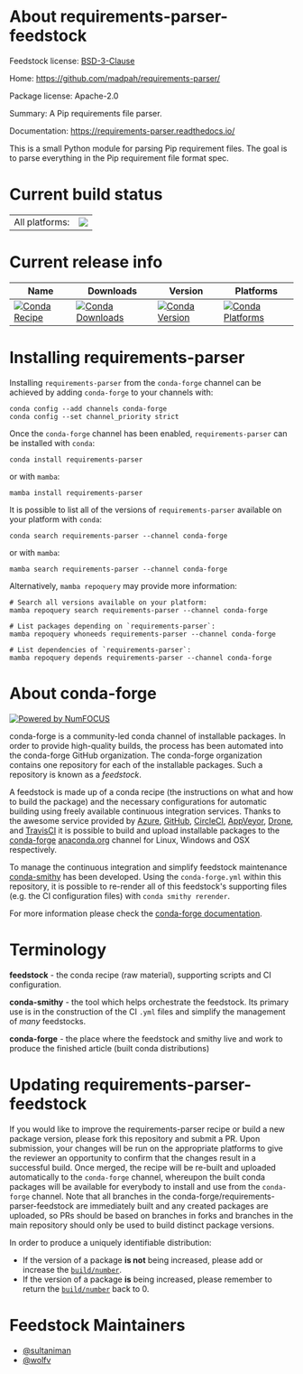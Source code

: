About requirements-parser-feedstock
===================================

Feedstock license: [BSD-3-Clause](https://github.com/conda-forge/requirements-parser-feedstock/blob/main/LICENSE.txt)

Home: https://github.com/madpah/requirements-parser/

Package license: Apache-2.0

Summary: A Pip requirements file parser.

Documentation: https://requirements-parser.readthedocs.io/

This is a small Python module for parsing Pip requirement files.
The goal is to parse everything in the Pip requirement file format spec.


Current build status
====================


<table><tr><td>All platforms:</td>
    <td>
      <a href="https://dev.azure.com/conda-forge/feedstock-builds/_build/latest?definitionId=3531&branchName=main">
        <img src="https://dev.azure.com/conda-forge/feedstock-builds/_apis/build/status/requirements-parser-feedstock?branchName=main">
      </a>
    </td>
  </tr>
</table>

Current release info
====================

| Name | Downloads | Version | Platforms |
| --- | --- | --- | --- |
| [![Conda Recipe](https://img.shields.io/badge/recipe-requirements--parser-green.svg)](https://anaconda.org/conda-forge/requirements-parser) | [![Conda Downloads](https://img.shields.io/conda/dn/conda-forge/requirements-parser.svg)](https://anaconda.org/conda-forge/requirements-parser) | [![Conda Version](https://img.shields.io/conda/vn/conda-forge/requirements-parser.svg)](https://anaconda.org/conda-forge/requirements-parser) | [![Conda Platforms](https://img.shields.io/conda/pn/conda-forge/requirements-parser.svg)](https://anaconda.org/conda-forge/requirements-parser) |

Installing requirements-parser
==============================

Installing `requirements-parser` from the `conda-forge` channel can be achieved by adding `conda-forge` to your channels with:

```
conda config --add channels conda-forge
conda config --set channel_priority strict
```

Once the `conda-forge` channel has been enabled, `requirements-parser` can be installed with `conda`:

```
conda install requirements-parser
```

or with `mamba`:

```
mamba install requirements-parser
```

It is possible to list all of the versions of `requirements-parser` available on your platform with `conda`:

```
conda search requirements-parser --channel conda-forge
```

or with `mamba`:

```
mamba search requirements-parser --channel conda-forge
```

Alternatively, `mamba repoquery` may provide more information:

```
# Search all versions available on your platform:
mamba repoquery search requirements-parser --channel conda-forge

# List packages depending on `requirements-parser`:
mamba repoquery whoneeds requirements-parser --channel conda-forge

# List dependencies of `requirements-parser`:
mamba repoquery depends requirements-parser --channel conda-forge
```


About conda-forge
=================

[![Powered by
NumFOCUS](https://img.shields.io/badge/powered%20by-NumFOCUS-orange.svg?style=flat&colorA=E1523D&colorB=007D8A)](https://numfocus.org)

conda-forge is a community-led conda channel of installable packages.
In order to provide high-quality builds, the process has been automated into the
conda-forge GitHub organization. The conda-forge organization contains one repository
for each of the installable packages. Such a repository is known as a *feedstock*.

A feedstock is made up of a conda recipe (the instructions on what and how to build
the package) and the necessary configurations for automatic building using freely
available continuous integration services. Thanks to the awesome service provided by
[Azure](https://azure.microsoft.com/en-us/services/devops/), [GitHub](https://github.com/),
[CircleCI](https://circleci.com/), [AppVeyor](https://www.appveyor.com/),
[Drone](https://cloud.drone.io/welcome), and [TravisCI](https://travis-ci.com/)
it is possible to build and upload installable packages to the
[conda-forge](https://anaconda.org/conda-forge) [anaconda.org](https://anaconda.org/)
channel for Linux, Windows and OSX respectively.

To manage the continuous integration and simplify feedstock maintenance
[conda-smithy](https://github.com/conda-forge/conda-smithy) has been developed.
Using the ``conda-forge.yml`` within this repository, it is possible to re-render all of
this feedstock's supporting files (e.g. the CI configuration files) with ``conda smithy rerender``.

For more information please check the [conda-forge documentation](https://conda-forge.org/docs/).

Terminology
===========

**feedstock** - the conda recipe (raw material), supporting scripts and CI configuration.

**conda-smithy** - the tool which helps orchestrate the feedstock.
                   Its primary use is in the construction of the CI ``.yml`` files
                   and simplify the management of *many* feedstocks.

**conda-forge** - the place where the feedstock and smithy live and work to
                  produce the finished article (built conda distributions)


Updating requirements-parser-feedstock
======================================

If you would like to improve the requirements-parser recipe or build a new
package version, please fork this repository and submit a PR. Upon submission,
your changes will be run on the appropriate platforms to give the reviewer an
opportunity to confirm that the changes result in a successful build. Once
merged, the recipe will be re-built and uploaded automatically to the
`conda-forge` channel, whereupon the built conda packages will be available for
everybody to install and use from the `conda-forge` channel.
Note that all branches in the conda-forge/requirements-parser-feedstock are
immediately built and any created packages are uploaded, so PRs should be based
on branches in forks and branches in the main repository should only be used to
build distinct package versions.

In order to produce a uniquely identifiable distribution:
 * If the version of a package **is not** being increased, please add or increase
   the [``build/number``](https://docs.conda.io/projects/conda-build/en/latest/resources/define-metadata.html#build-number-and-string).
 * If the version of a package **is** being increased, please remember to return
   the [``build/number``](https://docs.conda.io/projects/conda-build/en/latest/resources/define-metadata.html#build-number-and-string)
   back to 0.

Feedstock Maintainers
=====================

* [@sultaniman](https://github.com/sultaniman/)
* [@wolfv](https://github.com/wolfv/)

